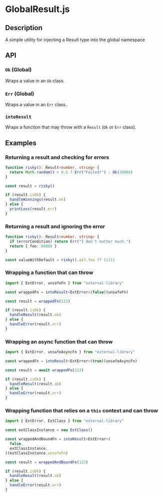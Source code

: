 # GlobalResult.js

## Description

A simple utility for injecting a Result type into the global namespace

## API

### `Ok` (Global)

Wraps a value in an `Ok` class.

### `Err` (Global)

Wraps a value in an `Err` class.

### `intoResult`

Wraps a function that may throw with a `Result` (`Ok` or `Err` class).

## Examples

### Returning a result and checking for errors

```ts
function risky(): Result<number, string> {
  return Math.random() > 0.5 ? Err("Failed!") : Ok(30000)
}

const result = risky()

if (result.isOk) {
  handleWinnings(result.ok)
} else {
  printLoss(result.err)
}
```

### Returning a result and ignoring the error

```ts
function risky(): Result<number, string> {
  if (errorCondition) return Err("I don't matter much.")
  return { foo: 88888 }
}

const valueWithDefault = risky().ok?.foo ?? 11111
```

### Wrapping a function that can throw

```ts
import { ExtError, unsafeFn } from "external-library"

const wrappedFn = intoResult<ExtError>(false)(unsafeFn)

const result = wrappedFn(123)

if (result.isOk) {
  handleResult(result.ok)
} else {
  handleError(result.err)
}
```

### Wrapping an async function that can throw

```ts
import { ExtError, unsafeAsyncFn } from "external-library"

const wrappedFn = intoResult<ExtError>(true)(unsafeAsyncFn)

const result = await wrappedFn(123)

if (result.isOk) {
  handleResult(result.ok)
} else {
  handleError(result.err)
}
```

### Wrapping function that relies on a `this` context and can throw

```ts
import { ExtError, ExtClass } from "external-library"

const extClassInstance = new ExtClass()

const wrappedAndBoundFn = intoResult<ExtError>(
  false,
  extClassInstance,
)(extClassInstance.unsafeFn)

const result = wrappedAndBoundFn(123)

if (result.isOk) {
  handleResult(result.ok)
} else {
  handleError(result.err)
}
```
